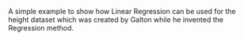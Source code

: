 A simple example to show how Linear Regression can be used for the height dataset which was created by Galton while he invented the Regression method.
